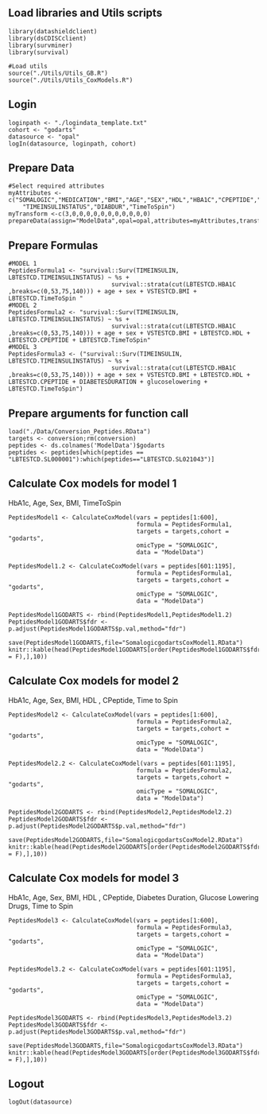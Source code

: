 ## Load libraries and Utils scripts

    library(datashieldclient)
    library(dsCDISCclient)
    library(survminer)
    library(survival)

    #Load utils
    source("./Utils/Utils_GB.R")
    source("./Utils/Utils_CoxModels.R")

## Login

    loginpath <- "./logindata_template.txt"
    cohort <- "godarts"
    datasource <- "opal"
    logIn(datasource, loginpath, cohort)

## Prepare Data

    #Select required attributes 
    myAttributes <- c("SOMALOGIC","MEDICATION","BMI","AGE","SEX","HDL","HBA1C","CPEPTIDE","TIMETOINSULIN",
        "TIMEINSULINSTATUS","DIABDUR","TimeToSpin")
    myTransform <-c(3,0,0,0,0,0,0,0,0,0,0,0)
    prepareData(assign="ModelData",opal=opal,attributes=myAttributes,transformVector=myTransform)

## Prepare Formulas

    #MODEL 1 
    PeptidesFormula1 <- "survival::Surv(TIMEINSULIN, LBTESTCD.TIMEINSULINSTATUS) ~ %s +
                                 survival::strata(cut(LBTESTCD.HBA1C ,breaks=c(0,53,75,140))) + age + sex + VSTESTCD.BMI + LBTESTCD.TimeToSpin "
    #MODEL 2
    PeptidesFormula2 <- "survival::Surv(TIMEINSULIN, LBTESTCD.TIMEINSULINSTATUS) ~ %s +
                                 survival::strata(cut(LBTESTCD.HBA1C ,breaks=c(0,53,75,140))) + age + sex + VSTESTCD.BMI + LBTESTCD.HDL + LBTESTCD.CPEPTIDE + LBTESTCD.TimeToSpin"
    #MODEL 3
    PeptidesFormula3 <- ("survival::Surv(TIMEINSULIN, LBTESTCD.TIMEINSULINSTATUS) ~ %s +
                                 survival::strata(cut(LBTESTCD.HBA1C ,breaks=c(0,53,75,140))) + age + sex + VSTESTCD.BMI + LBTESTCD.HDL + LBTESTCD.CPEPTIDE + DIABETESDURATION + glucoselowering + LBTESTCD.TimeToSpin")

## Prepare arguments for function call

    load("./Data/Conversion_Peptides.RData")
    targets <- conversion;rm(conversion)
    peptides <- ds.colnames('ModelData')$godarts
    peptides <- peptides[which(peptides == "LBTESTCD.SL000001"):which(peptides=="LBTESTCD.SL021043")]

## Calculate Cox models for model 1

HbA1c, Age, Sex, BMI, TimeToSpin

    PeptidesModel1 <- CalculateCoxModel(vars = peptides[1:600],
                                        formula = PeptidesFormula1,
                                        targets = targets,cohort = "godarts",
                                        omicType = "SOMALOGIC",
                                        data = "ModelData")

    PeptidesModel1.2 <- CalculateCoxModel(vars = peptides[601:1195],
                                        formula = PeptidesFormula1,
                                        targets = targets,cohort = "godarts",
                                        omicType = "SOMALOGIC",
                                        data = "ModelData")

    PeptidesModel1GODARTS <- rbind(PeptidesModel1,PeptidesModel1.2)
    PeptidesModel1GODARTS$fdr <- p.adjust(PeptidesModel1GODARTS$p.val,method="fdr")

    save(PeptidesModel1GODARTS,file="SomalogicgodartsCoxModel1.RData")
    knitr::kable(head(PeptidesModel1GODARTS[order(PeptidesModel1GODARTS$fdr,decreasing = F),],10))

## Calculate Cox models for model 2

HbA1c, Age, Sex, BMI, HDL , CPeptide, Time to Spin

    PeptidesModel2 <- CalculateCoxModel(vars = peptides[1:600],
                                        formula = PeptidesFormula2,
                                        targets = targets,cohort = "godarts",
                                        omicType = "SOMALOGIC",
                                        data = "ModelData")

    PeptidesModel2.2 <- CalculateCoxModel(vars = peptides[601:1195],
                                        formula = PeptidesFormula2,
                                        targets = targets,cohort = "godarts",
                                        omicType = "SOMALOGIC",
                                        data = "ModelData")

    PeptidesModel2GODARTS <- rbind(PeptidesModel2,PeptidesModel2.2)
    PeptidesModel2GODARTS$fdr <- p.adjust(PeptidesModel2GODARTS$p.val,method="fdr")

    save(PeptidesModel2GODARTS,file="SomalogicgodartsCoxModel2.RData")
    knitr::kable(head(PeptidesModel2GODARTS[order(PeptidesModel2GODARTS$fdr,decreasing = F),],10))

## Calculate Cox models for model 3

HbA1c, Age, Sex, BMI, HDL , CPeptide, Diabetes Duration, Glucose
Lowering Drugs, Time to Spin

    PeptidesModel3 <- CalculateCoxModel(vars = peptides[1:600],
                                        formula = PeptidesFormula3,
                                        targets = targets,cohort = "godarts",
                                        omicType = "SOMALOGIC",
                                        data = "ModelData")

    PeptidesModel3.2 <- CalculateCoxModel(vars = peptides[601:1195],
                                        formula = PeptidesFormula3,
                                        targets = targets,cohort = "godarts",
                                        omicType = "SOMALOGIC",
                                        data = "ModelData")

    PeptidesModel3GODARTS <- rbind(PeptidesModel3,PeptidesModel3.2)
    PeptidesModel3GODARTS$fdr <- p.adjust(PeptidesModel3GODARTS$p.val,method="fdr")

    save(PeptidesModel3GODARTS,file="SomalogicgodartsCoxModel3.RData")
    knitr::kable(head(PeptidesModel3GODARTS[order(PeptidesModel3GODARTS$fdr,decreasing = F),],10))

## Logout

    logOut(datasource)

